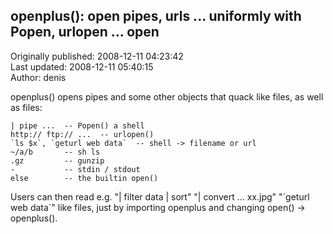 ## openplus(): open pipes, urls ... uniformly with Popen, urlopen ... open  
Originally published: 2008-12-11 04:23:42  
Last updated: 2008-12-11 05:40:15  
Author: denis   
  
openplus() opens pipes and some other objects that quack like files,
as well as files:

    | pipe ...  -- Popen() a shell
    http:// ftp:// ...  -- urlopen()
    `ls $x`, `geturl web data`  -- shell -> filename or url
    ~/a/b       -- sh ls
    .gz         -- gunzip
    -           -- stdin / stdout
    else        -- the builtin open()

Users can then read e.g.
    "| filter data | sort"
    "| convert ... xx.jpg"
    "\`geturl web data\`"
like files, just by importing openplus and changing open() -> openplus().